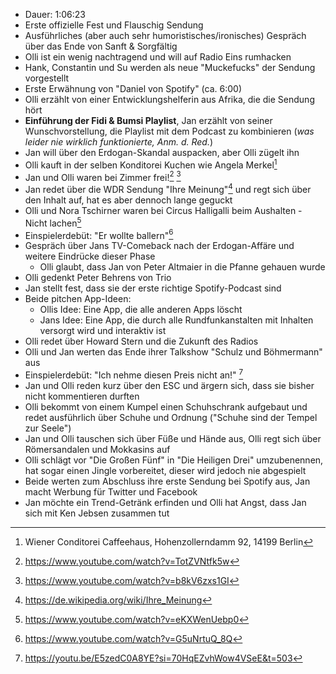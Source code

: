 - Dauer: 1:06:23  
- Erste offizielle Fest und Flauschig Sendung
- Ausführliches (aber auch sehr humoristisches/ironisches) Gespräch über das Ende von Sanft & Sorgfältig
- Olli ist ein wenig nachtragend und will auf Radio Eins rumhacken
- Hank, Constantin und Su werden als neue "Muckefucks" der Sendung vorgestellt
- Erste Erwähnung von "Daniel von Spotify" (ca. 6:00)
- Olli erzählt von einer Entwicklungshelferin aus Afrika, die die Sendung hört  
- **Einführung der Fidi & Bumsi Playlist**, Jan erzählt von seiner Wunschvorstellung, die Playlist mit dem Podcast zu kombinieren (*was leider nie wirklich funktionierte, Anm. d. Red.*)
- Jan will über den Erdogan-Skandal auspacken, aber Olli zügelt ihn
- Olli kauft in der selben Konditorei Kuchen wie Angela Merkel[^1]
- Jan und Olli waren bei Zimmer frei![^2] [^3]
- Jan redet über die WDR Sendung "Ihre Meinung"[^4] und regt sich über den Inhalt auf, hat es aber dennoch lange geguckt
- Olli und Nora Tschirner waren bei Circus Halligalli beim Aushalten - Nicht lachen[^5]
- Einspielerdebüt: "Er wollte ballern"[^6]
- Gespräch über Jans TV-Comeback nach der Erdogan-Affäre und weitere Eindrücke dieser Phase
  - Olli glaubt, dass Jan von Peter Altmaier in die Pfanne gehauen wurde
- Olli gedenkt Peter Behrens von Trio
- Jan stellt fest, dass sie der erste richtige Spotify-Podcast sind
- Beide pitchen App-Ideen:
  - Ollis Idee: Eine App, die alle anderen Apps löscht
  - Jans Idee: Eine App, die durch alle Rundfunkanstalten mit Inhalten versorgt wird und interaktiv ist
- Olli redet über Howard Stern und die Zukunft des Radios
- Olli und Jan werten das Ende ihrer Talkshow "Schulz und Böhmermann" aus
- Einspielerdebüt: "Ich nehme diesen Preis nicht an!" [^7]
- Jan und Olli reden kurz über den ESC und ärgern sich, dass sie bisher nicht kommentieren durften
- Olli bekommt von einem Kumpel einen Schuhschrank aufgebaut und redet ausführlich über Schuhe und Ordnung ("Schuhe sind der Tempel zur Seele")
- Jan und Olli tauschen sich über Füße und Hände aus, Olli regt sich über Römersandalen und Mokkasins auf
- Olli schlägt vor "Die Großen Fünf" in "Die Heiligen Drei" umzubenennen, hat sogar einen Jingle vorbereitet, dieser wird jedoch nie abgespielt
- Beide werten zum Abschluss ihre erste Sendung bei Spotify aus, Jan macht Werbung für Twitter und Facebook
- Jan möchte ein Trend-Getränk erfinden und Olli hat Angst, dass Jan sich mit Ken Jebsen zusammen tut

[^1]: Wiener Conditorei Caffeehaus, Hohenzollerndamm 92, 14199 Berlin
[^2]: https://www.youtube.com/watch?v=TotZVNtfk5w
[^3]: https://www.youtube.com/watch?v=b8kV6zxs1GI
[^4]: https://de.wikipedia.org/wiki/Ihre_Meinung
[^5]: https://www.youtube.com/watch?v=eKXWenUebp0
[^6]: https://www.youtube.com/watch?v=G5uNrtuQ_8Q
[^7]: https://youtu.be/E5zedC0A8YE?si=70HqEZvhWow4VSeE&t=503

